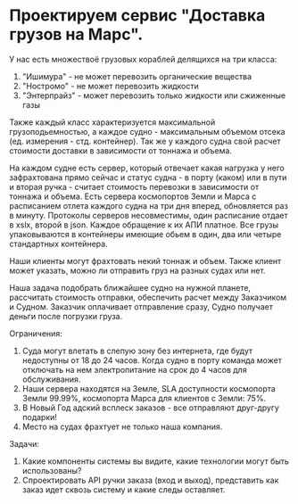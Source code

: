 # Проектируем сервис "Доставка грузов на Марс".
У нас есть множествоё грузовых кораблей делящихся на три класса:
1. "Ишимура" - не может перевозить органические вещества
2. "Ностромо" - не может перевозить жидкости
3. "Энтерпрайз" - может перевозить только жидкости или сжиженные газы

Также каждый класс характеризуется максимальной грузоподьемностью, а каждое судно - максимальным объемом отсека (ед. измерения - стд. контейнер). Так же у каждого судна свой расчет стоимости доставки в зависимости от тоннажа и объема.

На каждом судне есть сервер, который отвечает какая нагрузка у него зафрахтована прямо сейчас и статус судна - в порту (каком) или в пути и вторая ручка - считает стоимость перевозки в зависимости от тоннажа и объема.
Есть сервера космопортов Земли и Марса с расписанием отлета каждого судна на три дня вперед, обновляется раз в минуту. Протоколы серверов несовместимы, один расписание отдает в xslx, второй в json. Каждое обращение к их АПИ платное.
Все грузы упаковываются в контейнеры имеющие обьем в один, два или четыре стандартных контейнера.

Наши клиенты могут фрахтовать некий тоннаж и объем. Также клиент может указать, можно ли отправить груз на разных судах или нет.

Наша задача подобрать ближайшее судно на нужной планете, рассчитать стоимость отправки, обеспечить расчет между Заказчиком и Судном. Заказчик оплачивает отправление сразу, Судно получает деньги после погрузки груза. 

Ограничения:
1. Суда могут влетать в слепую зону без интернета, где будут недоступны от 18 до 24 часов. Когда судно в порту команда может отключать на нем электропитание на срок до 4 часов для обслуживания.
2. Наши сервера находятся на Земле, SLA доступности космопорта Земли 99.99%, космопорта Марса для клиентов с Земли: 75%. 
3. В Новый Год адский всплеск заказов - все отправляют друг-другу подарки!
4. Место на судах фрахтует не только наша компания.

Задачи: 
1. Какие компоненты системы вы видите, какие технологии могут быть использованы?
2. Спроектировать API ручки заказа (вход и выход), представить как заказ идет сквозь систему и какие следы оставляет.


